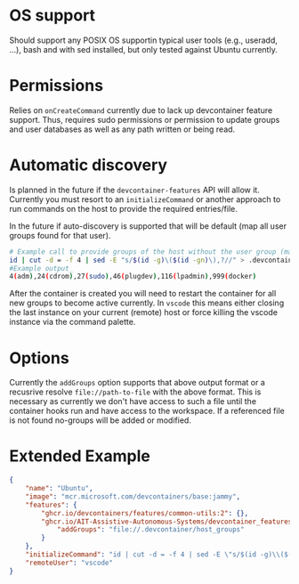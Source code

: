 # OS support
Should support any POSIX OS supportin typical user tools (e.g., useradd, ...), bash and with sed installed, but only tested against Ubuntu currently.
# Permissions
Relies on `onCreateCommand` currently due to lack up devcontainer feature support. Thus, requires sudo permissions or permission to update groups and user databases as well as any path written or being read.
# Automatic discovery
Is planned in the future if the `devcontainer-features` API will allow it. Currently you must resort to an `initializeCommand` or another approach to run commands on the host to provide the required entries/file.

In the future if auto-discovery is supported that will be default (map all user groups found for that user).

```sh
# Example call to provide groups of the host without the user group (mapped by common-utils already)
id | cut -d = -f 4 | sed -E "s/$(id -g)\($(id -gn)\),?//" > .devcontainer/host_groups
#Example output_
4(adm),24(cdrom),27(sudo),46(plugdev),116(lpadmin),999(docker)
```

After the container is created you will need to restart the container for all new groups to become active currently.
In `vscode` this means either closing the last instance on your current (remote) host or force killing the vscode instance via the command palette.

# Options
Currently the `addGroups` option supports that above output format or a recusrive resolve `file://path-to-file` with the above format. This is necessary as currently we don't have access to such a file until the container hooks run and have access to the workspace. If a referenced file is not found no-groups will be added or modified.

# Extended Example

```json
{
	"name": "Ubuntu",
	"image": "mcr.microsoft.com/devcontainers/base:jammy",
	"features": {
		"ghcr.io/devcontainers/features/common-utils:2": {},
		"ghcr.io/AIT-Assistive-Autonomous-Systems/devcontainer_features/add-groups": {
			"addGroups": "file://.devcontainer/host_groups"
		}
	},
    "initializeCommand": "id | cut -d = -f 4 | sed -E \"s/$(id -g)\\($(id -gn)\\),?//\" > .devcontainer/host_groups",
    "remoteUser": "vscode"
}
```
